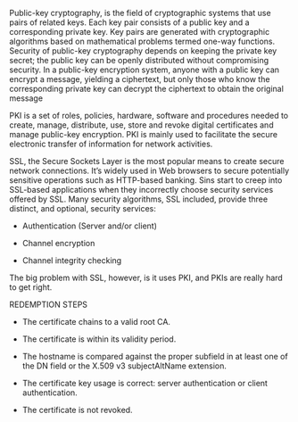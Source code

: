 Public-key cryptography, is the field of cryptographic systems that use pairs of related keys. 
Each key pair consists of a public key and a corresponding private key.
Key pairs are generated with cryptographic algorithms based on mathematical problems termed one-way functions.
Security of public-key cryptography depends on keeping the private key secret; the public key can be openly distributed without compromising security.
In a public-key encryption system, anyone with a public key can encrypt a message, yielding a ciphertext, 
but only those who know the corresponding private key can decrypt the ciphertext to obtain the original message

PKI is a set of roles, policies, hardware, software and procedures needed to create, manage, distribute, use, store and revoke 
digital certificates and manage public-key encryption.
PKI is mainly used to facilitate the secure electronic transfer of information for network activities.

SSL, the Secure Sockets Layer is the most popular means to create secure network connections. 
It’s widely used in Web browsers to secure potentially sensitive operations such as HTTP-based banking.
Sins start to creep into SSL-based applications when they incorrectly choose security
services offered by SSL. Many security algorithms, SSL included, provide three distinct,
and optional, security services:

- Authentication (Server and/or client)

- Channel encryption

- Channel integrity checking

The big problem with SSL, however, is it uses PKI, and PKIs are really hard to get
right.

REDEMPTION STEPS

- The certificate chains to a valid root CA.
 
- The certificate is within its validity period.
 
- The hostname is compared against the proper subfield in at least one of the
DN field or the X.509 v3 subjectAltName extension.

- The certificate key usage is correct: server authentication or client
authentication.

- The certificate is not revoked.
